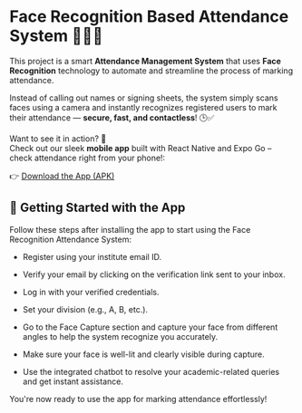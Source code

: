 # Face Recognition Based Attendance System 📸🧑‍🏫

This project is a smart **Attendance Management System** that uses **Face Recognition** technology to automate and streamline the process of marking attendance.

Instead of calling out names or signing sheets, the system simply scans faces using a camera and instantly recognizes registered users to mark their attendance — **secure, fast, and contactless**! 🕒✅

Want to see it in action? 🚀  
Check out our sleek **mobile app** built with React Native and Expo Go – check attendance right from your phone!:

👉 [Download the App (APK)](https://expo.dev/artifacts/eas/3Sgkq8rFXpgvbEzNSN8Cup.apk)

## 🚀 Getting Started with the App
Follow these steps after installing the app to start using the Face Recognition Attendance System:

- Register using your institute email ID.

* Verify your email by clicking on the verification link sent to your inbox.

+ Log in with your verified credentials.

- Set your division (e.g., A, B, etc.).

- Go to the Face Capture section and capture your face from different angles to help the system recognize you accurately.

- Make sure your face is well-lit and clearly visible during capture.
- Use the integrated chatbot to resolve your academic-related queries and get instant assistance.

You're now ready to use the app for marking attendance effortlessly!
